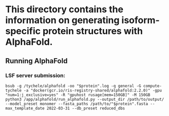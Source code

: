# This directory contains the information on generating isoform-specific protein structures with AlphaFold.

## Running AlphaFold

### LSF server submission:
```
bsub -g /tychele/alphafold -oo "$protein".log -q general -G compute-tychele -a "docker(gcr.io/ris-registry-shared/alphafold:2.2.0)" -gpu "num=1:j_exclusive=yes" -R "gpuhost rusage[mem=150GB]" -M 150GB python3 /app/alphafold/run_alphafold.py --output_dir /path/to/output/ --model_preset monomer --fasta_paths /path/to/"$protein".fasta --max_template_date 2022-03-31 --db_preset reduced_dbs
```


